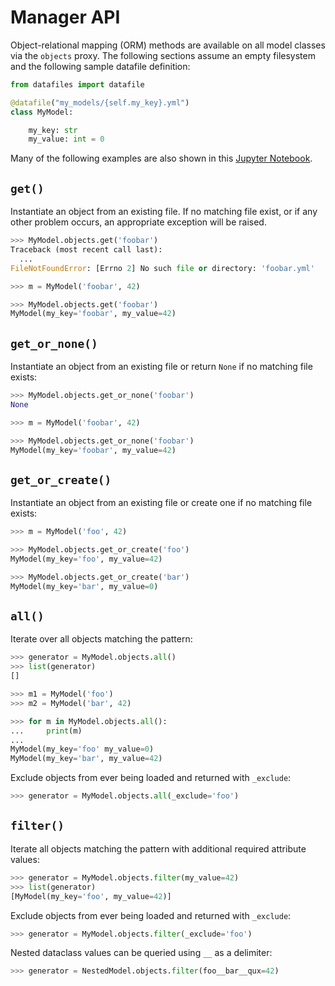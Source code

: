 # Manager API

Object-relational mapping (ORM) methods are available on all model classes via the `objects` proxy. The following sections assume an empty filesystem and the following sample datafile definition:

```python
from datafiles import datafile

@datafile("my_models/{self.my_key}.yml")
class MyModel:

    my_key: str
    my_value: int = 0
```

Many of the following examples are also shown in this [Jupyter Notebook](https://github.com/jacebrowning/datafiles/blob/main/notebooks/manager_api.ipynb).

## `get()`

Instantiate an object from an existing file. If no matching file exist, or if any other problem occurs, an appropriate exception will be raised.

```python
>>> MyModel.objects.get('foobar')
Traceback (most recent call last):
  ...
FileNotFoundError: [Errno 2] No such file or directory: 'foobar.yml'
```

```python
>>> m = MyModel('foobar', 42)
```

```python
>>> MyModel.objects.get('foobar')
MyModel(my_key='foobar', my_value=42)
```

## `get_or_none()`

Instantiate an object from an existing file or return `None` if no matching file exists:

```python
>>> MyModel.objects.get_or_none('foobar')
None
```

```python
>>> m = MyModel('foobar', 42)
```

```python
>>> MyModel.objects.get_or_none('foobar')
MyModel(my_key='foobar', my_value=42)
```

## `get_or_create()`

Instantiate an object from an existing file or create one if no matching file exists:

```python
>>> m = MyModel('foo', 42)
```

```python
>>> MyModel.objects.get_or_create('foo')
MyModel(my_key='foo', my_value=42)
```

```python
>>> MyModel.objects.get_or_create('bar')
MyModel(my_key='bar', my_value=0)
```

## `all()`

Iterate over all objects matching the pattern:

```python
>>> generator = MyModel.objects.all()
>>> list(generator)
[]
```

```python
>>> m1 = MyModel('foo')
>>> m2 = MyModel('bar', 42)
```

```python
>>> for m in MyModel.objects.all():
...     print(m)
...
MyModel(my_key='foo' my_value=0)
MyModel(my_key='bar', my_value=42)
```

Exclude objects from ever being loaded and returned with `_exclude`:

```python
>>> generator = MyModel.objects.all(_exclude='foo')
```

## `filter()`

Iterate all objects matching the pattern with additional required attribute values:

```python
>>> generator = MyModel.objects.filter(my_value=42)
>>> list(generator)
[MyModel(my_key='foo', my_value=42)]
```

Exclude objects from ever being loaded and returned with `_exclude`:

```python
>>> generator = MyModel.objects.filter(_exclude='foo')
```

Nested dataclass values can be queried using `__` as a delimiter:

```python
>>> generator = NestedModel.objects.filter(foo__bar__qux=42)
```
